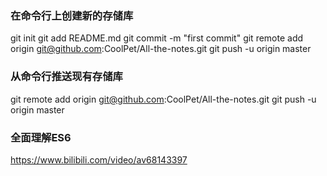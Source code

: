 ### 在命令行上创建新的存储库

git init
git add README.md
git commit -m "first commit"
git remote add origin git@github.com:CoolPet/All-the-notes.git
git push -u origin master

### 从命令行推送现有存储库

git remote add origin git@github.com:CoolPet/All-the-notes.git
git push -u origin master

### 全面理解ES6

https://www.bilibili.com/video/av68143397